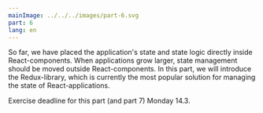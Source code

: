 ```yaml
---
mainImage: ../../../images/part-6.svg
part: 6
lang: en
---
```


<div class="intro">

So far, we have placed the application's state and state logic directly inside React-components. When applications grow larger, state management should be moved outside React-components. In this part, we will introduce the Redux-library, which is currently the most popular solution for managing the state of React-applications. 

Exercise deadline for this part (and part 7) Monday 14.3.

</div>
